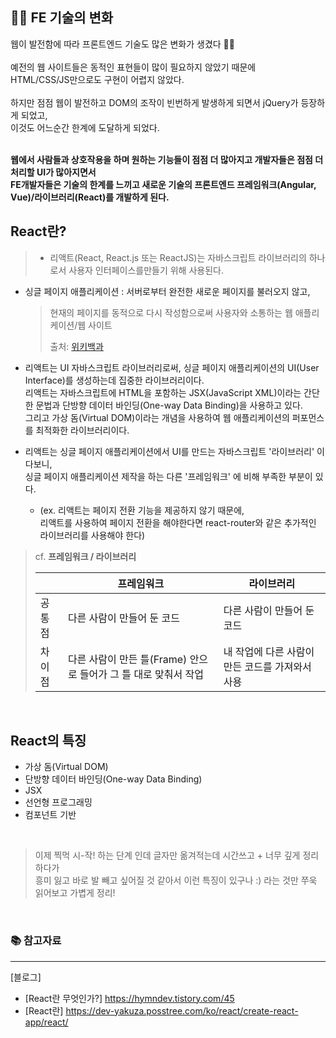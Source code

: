## 🤸‍♀️ FE 기술의 변화

웹이 발전함에 따라 프론트엔드 기술도 많은 변화가 생겼다 🧙‍♂️<br>
<br>
예전의 웹 사이트들은 동적인 표현들이 많이 필요하지 않았기 때문에<br>
HTML/CSS/JS만으로도 구현이 어렵지 않았다. <br>
<br>
하지만 점점 웹이 발전하고 DOM의 조작이 빈번하게 발생하게 되면서 jQuery가 등장하게 되었고, <br>
이것도 어느순간 한계에 도달하게 되었다.<br>
<br>

**웹에서 사람들과 상호작용을 하며 원하는 기능들이 점점 더 많아지고 개발자들은 점점 더 처리할 UI가 많아지면서** <br>
**FE개발자들은 기술의 한계를 느끼고 새로운 기술의 프론트엔드 프레임워크(Angular, Vue)/라이브러리(React)를 개발하게 된다.**<br>

## React란?

> - 리액트(React, React.js 또는 ReactJS)는 자바스크립트 라이브러리의 하나로서 사용자 인터페이스를만들기 위해 사용된다.
>   <br>

- 싱글 페이지 애플리케이션 : 서버로부터 완전한 새로운 페이지를 불러오지 않고, <br>

  > 현재의 페이지를 동적으로 다시 작성함으로써 사용자와 소통하는 웹 애플리케이션/웹 사이트<br>
  >
  > 출처: [위키백과](<https://ko.wikipedia.org/wiki/%EB%A6%AC%EC%95%A1%ED%8A%B8_(%EC%9E%90%EB%B0%94%EC%8A%A4%ED%81%AC%EB%A6%BD%ED%8A%B8_%EB%9D%BC%EC%9D%B4%EB%B8%8C%EB%9F%AC%EB%A6%AC)>)

- 리액트는 UI 자바스크립트 라이브러리로써, 싱글 페이지 애플리케이션의 UI(User Interface)를 생성하는데 집중한 라이브러리이다. <br>
  리액트는 자바스크립트에 HTML을 포함하는 JSX(JavaScript XML)이라는 간단한 문법과 단방향 데이터 바인딩(One-way Data Binding)을 사용하고 있다. <br>
  그리고 가상 돔(Virtual DOM)이라는 개념을 사용하여 웹 애플리케이션의 퍼포먼스를 최적화한 라이브러리이다.<br>

- 리액트는 싱글 페이지 애플리케이션에서 UI를 만드는 자바스크립트 '라이브러리' 이다보니, <br>
  싱글 페이지 애플리케이션 제작을 하는 다른 '프레임워크' 에 비해 부족한 부분이 있다. <br>
  - (ex. 리액트는 페이지 전환 기능을 제공하지 않기 때문에, <br>
    리액트를 사용하여 페이지 전환을 해야한다면 react-router와 같은 추가적인 라이브러리를 사용해야 한다)<br>

> cf. **프레임워크 / 라이브러리**
>
> |        | 프레임워크                                                      | 라이브러리                                      |
> | ------ | --------------------------------------------------------------- | ----------------------------------------------- |
> | 공통점 | 다른 사람이 만들어 둔 코드                                      | 다른 사람이 만들어 둔 코드                      |
> | 차이점 | 다른 사람이 만든 틀(Frame) 안으로 들어가 그 틀 대로 맞춰서 작업 | 내 작업에 다른 사람이 만든 코드를 가져와서 사용 |

<br/>

## React의 특징

- 가상 돔(Virtual DOM)
- 단방향 데이터 바인딩(One-way Data Binding)
- JSX
- 선언형 프로그래밍
- 컴포넌트 기반

<br/>

> 이제 찍먹 시-작! 하는 단계 인데 글자만 옮겨적는데 시간쓰고 + 너무 깊게 정리하다가 <br>
> 흥미 잃고 바로 발 빼고 싶어질 것 같아서 이런 특징이 있구나 :) 라는 것만 쭈욱 읽어보고 가볍게 정리!

<br/>

### 📚 참고자료

---

[블로그]

- [React란 무엇인가?] https://hymndev.tistory.com/45
- [React란] https://dev-yakuza.posstree.com/ko/react/create-react-app/react/
